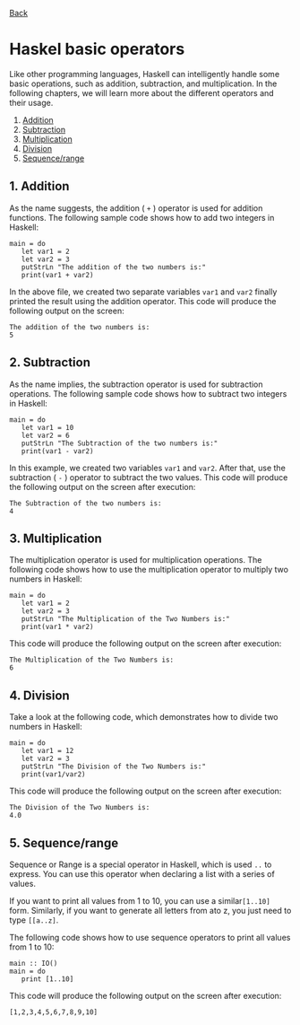 [Back](README.md)
# Haskel basic operators

Like other programming languages, Haskell can intelligently handle some basic operations, such as addition, subtraction, and multiplication. In the following chapters, we will learn more about the different operators and their usage.

1. [Addition](#1.-**Addition**)
2. [Subtraction](#2.-**Subtraction**)
3. [Multiplication](#3.-**Multiplication**)
4. [Division](#4.-**Division**)
5. [Sequence/range](#5.-**Sequence/range**)

## 1. **Addition**

As the name suggests, the addition ( `+` ) operator is used for addition functions. The following sample code shows how to add two integers in Haskell:

```
main = do 
   let var1 = 2 
   let var2 = 3 
   putStrLn "The addition of the two numbers is:" 
   print(var1 + var2)
```

In the above file, we created two separate variables `var1` and `var2` finally printed the result using the addition operator.
This code will produce the following output on the screen:

```
The addition of the two numbers is:
5
```

## 2. **Subtraction**

As the name implies, the subtraction operator is used for subtraction operations. The following sample code shows how to subtract two integers in Haskell:

```
main = do 
   let var1 = 10 
   let var2 = 6 
   putStrLn "The Subtraction of the two numbers is:" 
   print(var1 - var2)
```

In this example, we created two variables `var1` and `var2`. After that, use the subtraction ( `-` ) operator to subtract the two values.
This code will produce the following output on the screen after execution:

```
The Subtraction of the two numbers is:
4
```

## 3. **Multiplication**

The multiplication operator is used for multiplication operations. The following code shows how to use the multiplication operator to multiply two numbers in Haskell:

```
main = do 
   let var1 = 2 
   let var2 = 3 
   putStrLn "The Multiplication of the Two Numbers is:" 
   print(var1 * var2)
```

This code will produce the following output on the screen after execution:

```
The Multiplication of the Two Numbers is:
6
```

## 4. **Division**

Take a look at the following code, which demonstrates how to divide two numbers in Haskell:

```
main = do 
   let var1 = 12 
   let var2 = 3 
   putStrLn "The Division of the Two Numbers is:" 
   print(var1/var2)
```

This code will produce the following output on the screen after execution:

```
The Division of the Two Numbers is: 
4.0
```

## 5. **Sequence/range**

Sequence or Range is a special operator in Haskell, which is used `..` to express. You can use this operator when declaring a list with a series of values.

If you want to print all values ​​from 1 to 10, you can use a similar`[1..10]` form. Similarly, if you want to generate all letters from ato z, you just need to type `[[a..z]`.

The following code shows how to use sequence operators to print all values ​​from 1 to 10:

```
main :: IO() 
main = do 
   print [1..10]
```

This code will produce the following output on the screen after execution:

```
[1,2,3,4,5,6,7,8,9,10]
```